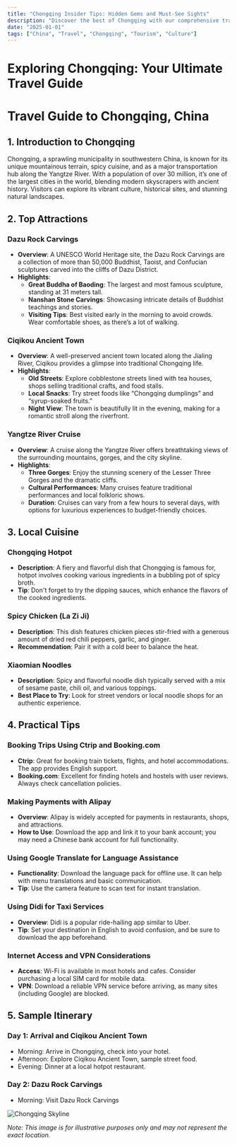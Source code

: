 ```yaml
---
title: "Chongqing Insider Tips: Hidden Gems and Must-See Sights"
description: "Discover the best of Chongqing with our comprehensive travel guide. Explore top attractions, savor local cuisine, and get insider tips for an unforgettable Chinese adventure."
date: "2025-01-01"
tags: ["China", "Travel", "Chongqing", "Tourism", "Culture"]
---
```


# Exploring Chongqing: Your Ultimate Travel Guide

# Travel Guide to Chongqing, China

## 1. Introduction to Chongqing
Chongqing, a sprawling municipality in southwestern China, is known for its unique mountainous terrain, spicy cuisine, and as a major transportation hub along the Yangtze River. With a population of over 30 million, it’s one of the largest cities in the world, blending modern skyscrapers with ancient history. Visitors can explore its vibrant culture, historical sites, and stunning natural landscapes.

## 2. Top Attractions

### Dazu Rock Carvings
- **Overview**: A UNESCO World Heritage site, the Dazu Rock Carvings are a collection of more than 50,000 Buddhist, Taoist, and Confucian sculptures carved into the cliffs of Dazu District.
- **Highlights**:
  - **Great Buddha of Baoding**: The largest and most famous sculpture, standing at 31 meters tall.
  - **Nanshan Stone Carvings**: Showcasing intricate details of Buddhist teachings and stories.
  - **Visiting Tips**: Best visited early in the morning to avoid crowds. Wear comfortable shoes, as there’s a lot of walking.

### Ciqikou Ancient Town
- **Overview**: A well-preserved ancient town located along the Jialing River, Ciqikou provides a glimpse into traditional Chongqing life.
- **Highlights**:
  - **Old Streets**: Explore cobblestone streets lined with tea houses, shops selling traditional crafts, and food stalls.
  - **Local Snacks**: Try street foods like “Chongqing dumplings” and “syrup-soaked fruits.”
  - **Night View**: The town is beautifully lit in the evening, making for a romantic stroll along the riverfront.

### Yangtze River Cruise
- **Overview**: A cruise along the Yangtze River offers breathtaking views of the surrounding mountains, gorges, and the city skyline.
- **Highlights**:
  - **Three Gorges**: Enjoy the stunning scenery of the Lesser Three Gorges and the dramatic cliffs.
  - **Cultural Performances**: Many cruises feature traditional performances and local folkloric shows.
  - **Duration**: Cruises can vary from a few hours to several days, with options for luxurious experiences to budget-friendly choices.

## 3. Local Cuisine

### Chongqing Hotpot
- **Description**: A fiery and flavorful dish that Chongqing is famous for, hotpot involves cooking various ingredients in a bubbling pot of spicy broth.
- **Tip**: Don't forget to try the dipping sauces, which enhance the flavors of the cooked ingredients.

### Spicy Chicken (La Zi Ji)
- **Description**: This dish features chicken pieces stir-fried with a generous amount of dried red chili peppers, garlic, and ginger.
- **Recommendation**: Pair it with a cold beer to balance the heat.

### Xiaomian Noodles
- **Description**: Spicy and flavorful noodle dish typically served with a mix of sesame paste, chili oil, and various toppings.
- **Best Place to Try**: Look for street vendors or local noodle shops for an authentic experience.

## 4. Practical Tips

### Booking Trips Using Ctrip and Booking.com
- **Ctrip**: Great for booking train tickets, flights, and hotel accommodations. The app provides English support.
- **Booking.com**: Excellent for finding hotels and hostels with user reviews. Always check cancellation policies.

### Making Payments with Alipay
- **Overview**: Alipay is widely accepted for payments in restaurants, shops, and attractions.
- **How to Use**: Download the app and link it to your bank account; you may need a Chinese bank account for full functionality.

### Using Google Translate for Language Assistance
- **Functionality**: Download the language pack for offline use. It can help with menu translations and basic communication.
- **Tip**: Use the camera feature to scan text for instant translation.

### Using Didi for Taxi Services
- **Overview**: Didi is a popular ride-hailing app similar to Uber.
- **Tip**: Set your destination in English to avoid confusion, and be sure to download the app beforehand.

### Internet Access and VPN Considerations
- **Access**: Wi-Fi is available in most hotels and cafes. Consider purchasing a local SIM card for mobile data.
- **VPN**: Download a reliable VPN service before arriving, as many sites (including Google) are blocked.

## 5. Sample Itinerary

### Day 1: Arrival and Ciqikou Ancient Town
- Morning: Arrive in Chongqing, check into your hotel.
- Afternoon: Explore Ciqikou Ancient Town, sample street food.
- Evening: Dinner at a local hotpot restaurant.

### Day 2: Dazu Rock Carvings
- Morning: Visit Dazu Rock Carvings

<img src="https://source.unsplash.com/1600x900/?Chongqing,cityscape" alt="Chongqing Skyline" loading="lazy">

*Note: This image is for illustrative purposes only and may not represent the exact location.*

